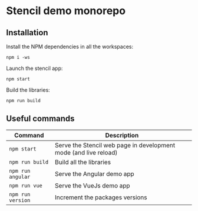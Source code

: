 # Stencil demo monorepo

## Installation

Install the NPM dependencies in all the workspaces:

```
npm i -ws
```

Launch the stencil app:

```
npm start
```

Build the libraries:

```
npm run build
```

## Useful commands

| Command           | Description                                                      |
| ----------------- | ---------------------------------------------------------------- |
| `npm start`       | Serve the Stencil web page in development mode (and live reload) |
| `npm run build`   | Build all the libraries                                          |
| `npm run angular` | Serve the Angular demo app                                       |
| `npm run vue`     | Serve the VueJs demo app                                         |
| `npm run version` | Increment the packages versions                                  |
